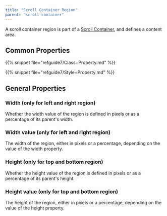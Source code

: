 ```yaml
---
title: "Scroll Container Region"
parent: "scroll-container"
---
```



A scroll container region is part of a [Scroll Container](scroll-container), and defines a content area.

## Common Properties

{{% snippet file="refguide7/Class+Property.md" %}}

{{% snippet file="refguide7/Style+Property.md" %}}

## General Properties

### Width (only for left and right region)

Whether the width value of the region is defined in pixels or as a percentage of its parent's width.

### Width value (only for left and right region)

The width of the region, either in pixels or a percentage, depending on the value of the width property.

### Height (only for top and bottom region)

Whether the height value of the region is defined in pixels or as a percentage of its parent's height.

### Height value (only for top and bottom region)

The height of the region, either in pixels or a percentage, depending on the value of the height property.
